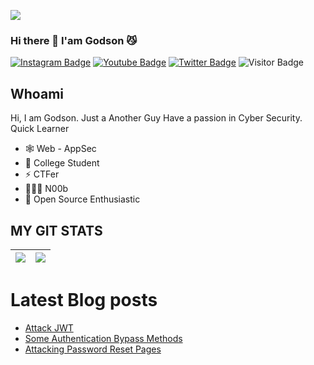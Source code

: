 <a href="https://twitter.com/0xGodson_"><img align="center" src="https://github.com/v1nc1d4/v1nc1d4/blob/main/code.gif"/></a>

### Hi there 👋 I'am Godson 😼


[![Instagram Badge](https://img.shields.io/badge/-0xGodson-purple?style=plastic-square&logo=instagram&logoColor=white&link=https://instagram.com/0xgodson/)](https://instagram.com/0xgodson)
[![Youtube Badge](https://img.shields.io/badge/-0xGodson-red?style=plastic-square&logo=youtube&logoColor=white&link=https://www.youtube.com/codingpotter)](https://www.youtube.com/)
[![Twitter Badge](https://img.shields.io/badge/-0xGodson-blue?style=plastic-square&logo=twitter&logoColor=white&link=https://www.twitter.com/codingpotter)](https://www.twitter.com/0xGodson_)
![Visitor Badge](https://visitor-badge.laobi.icu/badge?page_id=0xgodson)


## Whoami

Hi, I am Godson. Just a Another Guy Have a passion in Cyber Security. Quick Learner


- 🕸️ Web - AppSec 
- 🌟 College Student
- ⚡️ CTFer
- 👨🏻‍💻 N00b
- 🔭 Open Source Enthusiastic



## MY GIT STATS
<img src="https://github-readme-stats.vercel.app/api?username=0xgodson&&show_icons=true&count_private=true&theme=radical"/>|<img src="https://github-readme-streak-stats.herokuapp.com/?user=0xgodson&theme=radical"/>|
|---|---|


# Latest Blog posts
<!-- BLOG-POST-LIST:START -->
- [Attack JWT](https://hacklido.com/blog/322-hack-jwt)
- [Some Authentication Bypass Methods](https://hacklido.com/blog/331-bypass-authentication/)
- [Attacking Password Reset Pages](https://hacklido.com/blog/336-attacking-password-reset-pages/)
<!-- BLOG-POST-LIST:END -->

	
